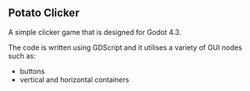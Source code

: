 ## Potato Clicker
A simple clicker game that is designed for Godot 4.3.

The code is written using GDScript and it utilises a variety of GUI nodes such as:
- buttons
- vertical and horizontal containers
